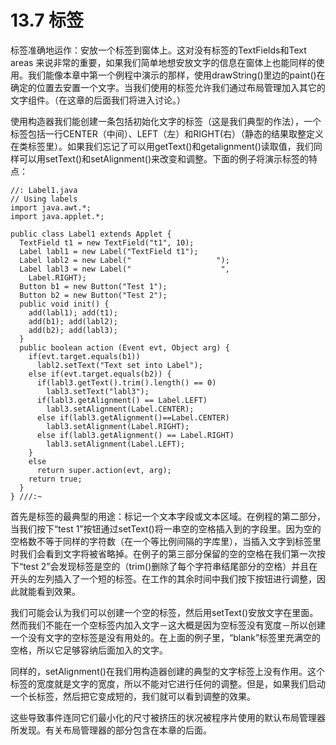 # 13.7 标签

标签准确地运作：安放一个标签到窗体上。这对没有标签的TextFields和Text areas 来说非常的重要，如果我们简单地想安放文字的信息在窗体上也能同样的使用。我们能像本章中第一个例程中演示的那样，使用drawString()里边的paint()在确定的位置去安置一个文字。当我们使用的标签允许我们通过布局管理加入其它的文字组件。（在这章的后面我们将进入讨论。）

使用构造器我们能创建一条包括初始化文字的标签（这是我们典型的作法），一个标签包括一行CENTER（中间）、LEFT（左）和RIGHT(右）（静态的结果取整定义在类标签里）。如果我们忘记了可以用getText()和getalignment()读取值，我们同样可以用setText()和setAlignment()来改变和调整。下面的例子将演示标签的特点：

```
//: Label1.java
// Using labels
import java.awt.*;
import java.applet.*;

public class Label1 extends Applet {
  TextField t1 = new TextField("t1", 10);
  Label labl1 = new Label("TextField t1");
  Label labl2 = new Label("                   ");
  Label labl3 = new Label("                    ",
    Label.RIGHT);
  Button b1 = new Button("Test 1");
  Button b2 = new Button("Test 2");
  public void init() {
    add(labl1); add(t1);
    add(b1); add(labl2);
    add(b2); add(labl3);
  }
  public boolean action (Event evt, Object arg) {
    if(evt.target.equals(b1))
      labl2.setText("Text set into Label");
    else if(evt.target.equals(b2)) {
      if(labl3.getText().trim().length() == 0)
        labl3.setText("labl3");
      if(labl3.getAlignment() == Label.LEFT)
        labl3.setAlignment(Label.CENTER);
      else if(labl3.getAlignment()==Label.CENTER)
        labl3.setAlignment(Label.RIGHT);
      else if(labl3.getAlignment() == Label.RIGHT)
        labl3.setAlignment(Label.LEFT);
    }
    else
      return super.action(evt, arg);
    return true;
  }
} ///:~
```

首先是标签的最典型的用途：标记一个文本字段或文本区域。在例程的第二部分，当我们按下“test 1”按钮通过setText()将一串空的空格插入到的字段里。因为空的空格数不等于同样的字符数（在一个等比例间隔的字库里），当插入文字到标签里时我们会看到文字将被省略掉。在例子的第三部分保留的空的空格在我们第一次按下“test 2”会发现标签是空的（trim()删除了每个字符串结尾部分的空格）并且在开头的左列插入了一个短的标签。在工作的其余时间中我们按下按钮进行调整，因此就能看到效果。

我们可能会认为我们可以创建一个空的标签，然后用setText()安放文字在里面。然而我们不能在一个空标签内加入文字－这大概是因为空标签没有宽度－所以创建一个没有文字的空标签是没有用处的。在上面的例子里，“blank”标签里充满空的空格，所以它足够容纳后面加入的文字。

同样的，setAlignment()在我们用构造器创建的典型的文字标签上没有作用。这个标签的宽度就是文字的宽度，所以不能对它进行任何的调整。但是，如果我们启动一个长标签，然后把它变成短的，我们就可以看到调整的效果。

这些导致事件连同它们最小化的尺寸被挤压的状况被程序片使用的默认布局管理器所发现。有关布局管理器的部分包含在本章的后面。

